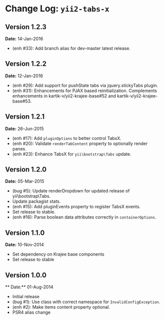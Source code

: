 Change Log: `yii2-tabs-x`
=========================

## Version 1.2.3

**Date:** 14-Jan-2016

- (enh #33): Add branch alias for dev-master latest release.

## Version 1.2.2

**Date:** 12-Jan-2016

- (enh #29): Add support for pushState tabs via jquery.stickyTabs plugin.
- (enh #31): Enhancements for PJAX based reinitialization. Complements enhancements in kartik-v/yii2-krajee-base#52 and kartik-v/yii2-krajee-base#53.

## Version 1.2.1

**Date:** 26-Jun-2015

- (enh #17): Add `pluginOptions` to better control TabsX.
- (enh #20): Validate `renderTabContent` property to optionally render panes.
- (enh #23): Enhance TabsX for `yii\bootstrap\Tabs` update.

## Version 1.2.0

**Date:** 05-Mar-2015

- (bug #5): Update renderDropdown for updated release of yii\bootstrap\Tabs.
- Update packagist stats.
- (enh #15): Add pluginEvents property to register TabsX events.
- Set release to stable.
- (enh #16): Parse boolean data attributes correctly in `containerOptions`.

## Version 1.1.0

**Date:** 10-Nov-2014

- Set dependency on Krajee base components
- Set release to stable

## Version 1.0.0

** Date:** 01-Aug-2014

- Initial release
- (bug #1): Use class with correct namespace for `InvalidConfigException`.
- (enh #2): Make items content property optional.
- PSR4 alias change